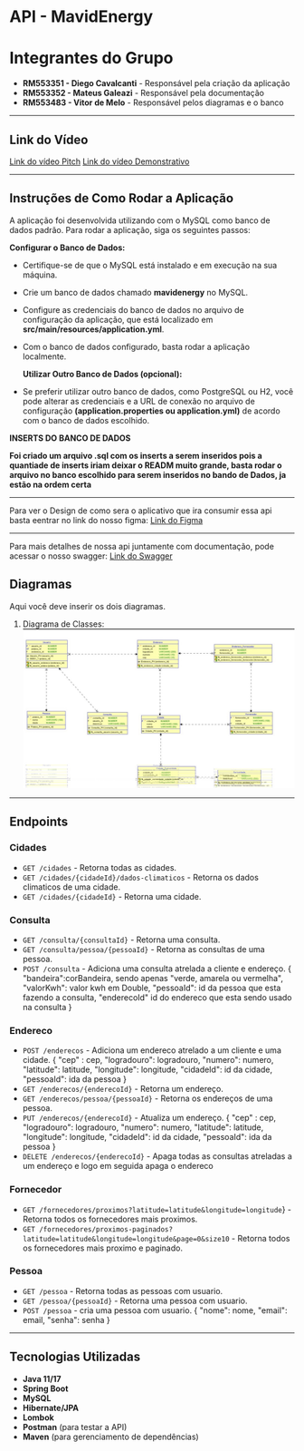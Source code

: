 # API - MavidEnergy

# Integrantes do Grupo

- **RM553351 - Diego Cavalcanti** - Responsável pela criação da aplicação
- **RM553352 - Mateus Galeazi** - Responsável pela documentação
- **RM553483 - Vitor de Melo** - Responsável pelos diagramas e o banco

---

## Link do Vídeo

[Link do vídeo Pitch](https://youtu.be/34552LLUbrE)
[Link do vídeo Demonstrativo](https://youtu.be/YFmJ1B3Nsc8)

---

## Instruções de Como Rodar a Aplicação
A aplicação foi desenvolvida utilizando com o MySQL como banco de dados padrão. Para rodar a aplicação, siga os seguintes passos:

**Configurar o Banco de Dados:**

- Certifique-se de que o MySQL está instalado e em execução na sua máquina.
- Crie um banco de dados chamado **mavidenergy** no MySQL.
- Configure as credenciais do banco de dados no arquivo de configuração da aplicação, que está localizado em **src/main/resources/application.yml**.
- Com o banco de dados configurado, basta rodar a aplicação localmente.

  **Utilizar Outro Banco de Dados (opcional):**

- Se preferir utilizar outro banco de dados, como PostgreSQL ou H2, você pode alterar as credenciais e a URL de conexão no arquivo de configuração **(application.properties ou application.yml)** de acordo com o banco de dados escolhido.

**INSERTS DO BANCO DE DADOS**

**Foi criado um arquivo .sql com os inserts a serem inseridos pois a quantiade de inserts iriam deixar o READM muito grande, basta rodar o arquivo no banco escolhido para serem inseridos no bando de Dados, ja estão na ordem certa**

---

Para ver o Design de como sera o aplicativo que ira consumir essa api basta eentrar no link do nosso figma:
[Link do Figma](https://www.figma.com/design/4bx75eN1M9FAVrgjqOlCOu/MavidEnergyApp?node-id=0-1&t=Rw9NU99YLYA2EN91-1)

---

Para mais detalhes de nossa api juntamente com documentação, pode acessar o nosso swagger:
[Link do Swagger](http://localhost:8080/swagger-ui/index.html)

## Diagramas

Aqui você deve inserir os dois diagramas.

1. Diagrama de Classes:
   ![Diagrama da Arquitetura](documentation/diagrama.jpeg)
---

## Endpoints


### Cidades
- `GET /cidades` - Retorna todas as cidades.
- `GET /cidades/{cidadeId}/dados-climaticos` - Retorna os dados climaticos de uma cidade.
- `GET /cidades/{cidadeId}` - Retorna uma cidade.

### Consulta
- `GET /consulta/{consultaId}` - Retorna uma consulta.
- `GET /consulta/pessoa/{pessoaId}` - Retorna as consultas de uma pessoa.
- `POST /consulta` - Adiciona uma consulta atrelada a cliente e endereço.
{
  "bandeira":corBandeira, sendo apenas "verde, amarela ou vermelha",
  "valorKwh": valor kwh em Double,
  "pessoaId": id da pessoa que esta fazendo a consulta,
  "enderecoId" id do endereco que esta sendo usado na consulta
}

### Endereco
- `POST /enderecos` - Adiciona um endereco atrelado a um cliente e uma cidade.
{
    "cep" : cep,
    "logradouro": logradouro,
    "numero": numero,
    "latitude": latitude,
    "longitude": longitude,
    "cidadeId": id da cidade,
    "pessoaId": ida da pessoa
 }
- `GET /enderecos/{enderecoId}` - Retorna um endereço.
- `GET /enderecos/pessoa/{pessoaId}` - Retorna os endereços de uma pessoa.
- `PUT /enderecos/{enderecoId}` - Atualiza um endereço.
{
    "cep" : cep,
    "logradouro": logradouro,
    "numero": numero,
    "latitude": latitude,
    "longitude": longitude,
    "cidadeId": id da cidade,
    "pessoaId": ida da pessoa
 }
- `DELETE /enderecos/{enderecoId}` - Apaga todas as consultas atreladas a um endereço e logo em seguida apaga o endereco

### Fornecedor
- `GET /fornecedores/proximos?latitude=latitude&longitude=longitude`} - Retorna todos os fornecedores mais proximos.
- `GET /fornecedores/proximos-paginados?latitude=latitude&longitude=longitude&page=0&size10` - Retorna todos os fornecedores mais proximo e paginado.

### Pessoa
- `GET /pessoa` - Retorna todas as pessoas com usuario.
- `GET /pessoa/{pessoaId}` - Retorna uma pessoa com usuario.
- `POST /pessoa` - cria uma pessoa com usuario.
{
  "nome": nome,
  "email": email,
  "senha": senha
 }

---

## Tecnologias Utilizadas

- **Java 11/17**
- **Spring Boot**
- **MySQL**
- **Hibernate/JPA**
- **Lombok**
- **Postman** (para testar a API)
- **Maven** (para gerenciamento de dependências)
